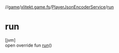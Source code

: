 //[game](../../../index.md)/[xlitekt.game.fs](../index.md)/[PlayerJsonEncoderService](index.md)/[run](run.md)

# run

[jvm]\
open override fun [run](run.md)()

